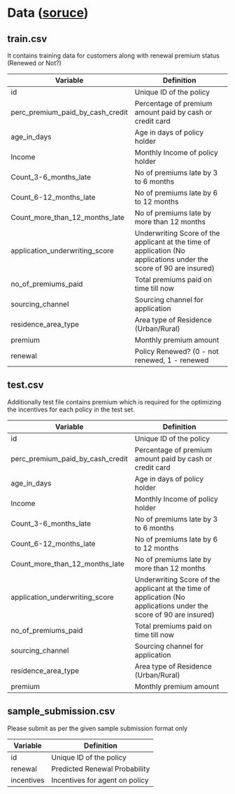 # Data ([soruce](https://datahack.analyticsvidhya.com/contest/mckinsey-analytics-online-hackathon-4/?utm_source=sendinblue&utm_campaign=Events_in_July_2018&utm_medium=email))

## train.csv

It contains training data for customers along with renewal premium status (Renewed or Not?)

**Variable** | **Definition**
------------ | -------------
id | Unique ID of the policy
perc_premium_paid_by_cash_credit | Percentage of premium amount paid by cash or credit card
age_in_days | Age in days of policy holder
Income | Monthly Income of policy holder
Count_3-6_months_late | No of premiums late by 3 to 6 months
Count_6-12_months_late | No  of premiums late by 6 to 12 months
Count_more_than_12_months_late | No of premiums late by more than 12 months
application_underwriting_score | Underwriting Score of the applicant at the time of application (No applications under the score of 90 are insured)
no_of_premiums_paid | Total premiums paid on time till now
sourcing_channel | Sourcing channel for application
residence_area_type | Area type of Residence (Urban/Rural)
premium | Monthly premium amount
renewal | Policy Renewed? (0 - not renewed, 1 - renewed


## test.csv

Additionally test file contains premium which is required for the optimizing the incentives for each policy in the test set.

**Variable** | **Definition**
------------ | -------------
id | Unique ID of the policy
perc_premium_paid_by_cash_credit | Percentage of premium amount paid by cash or credit card
age_in_days | Age in days of policy holder
Income | Monthly Income of policy holder
Count_3-6_months_late | No of premiums late by 3 to 6 months
Count_6-12_months_late | No  of premiums late by 6 to 12 months
Count_more_than_12_months_late | No of premiums late by more than 12 months
application_underwriting_score | Underwriting Score of the applicant at the time of application (No applications under the score of 90 are insured)
no_of_premiums_paid | Total premiums paid on time till now
sourcing_channel | Sourcing channel for application
residence_area_type | Area type of Residence (Urban/Rural)
premium | Monthly premium amount

## sample_submission.csv

Please submit as per the given sample submission format only

**Variable** | **Definition**
------------ | -------------
id | Unique ID of the policy
renewal | Predicted Renewal Probability
incentives | Incentives for agent on policy
	








 

